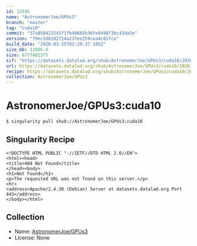 ```yaml
---
id: 12595
name: "AstronomerJoe/GPUs3"
branch: "master"
tag: "cuda10"
commit: "37a858422545f1fb40885b36fe849873bc43da5e"
version: "79ec5d0182724a237ee259cea4c61fce"
build_date: "2020-03-25T02:20:37.595Z"
size_mb: 11806.0
size: 6777401375
sif: "https://datasets.datalad.org/shub/AstronomerJoe/GPUs3/cuda10/2020-03-25-37a85842-79ec5d01/79ec5d0182724a237ee259cea4c61fce.sif"
url: https://datasets.datalad.org/shub/AstronomerJoe/GPUs3/cuda10/2020-03-25-37a85842-79ec5d01/
recipe: https://datasets.datalad.org/shub/AstronomerJoe/GPUs3/cuda10/2020-03-25-37a85842-79ec5d01/Singularity
collection: AstronomerJoe/GPUs3
---
```


# AstronomerJoe/GPUs3:cuda10

```bash
$ singularity pull shub://AstronomerJoe/GPUs3:cuda10
```

## Singularity Recipe

```singularity
<!DOCTYPE HTML PUBLIC "-//IETF//DTD HTML 2.0//EN">
<html><head>
<title>404 Not Found</title>
</head><body>
<h1>Not Found</h1>
<p>The requested URL was not found on this server.</p>
<hr>
<address>Apache/2.4.38 (Debian) Server at datasets.datalad.org Port 443</address>
</body></html>
```

## Collection

 - Name: [AstronomerJoe/GPUs3](https://github.com/AstronomerJoe/GPUs3)
 - License: None

